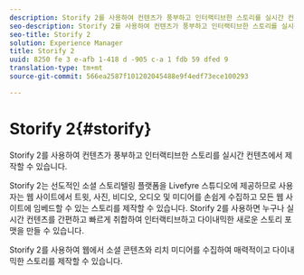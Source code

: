 ```yaml
---
description: Storify 2를 사용하여 컨텐츠가 풍부하고 인터랙티브한 스토리를 실시간 컨텐츠에서 제작할 수 있습니다.
seo-description: Storify 2를 사용하여 컨텐츠가 풍부하고 인터랙티브한 스토리를 실시간 컨텐츠에서 제작할 수 있습니다.
seo-title: Storify 2
solution: Experience Manager
title: Storify 2
uuid: 8250 fe 3 e-afb 1-418 d -905 c-a 1 fdb 59 dfed 9
translation-type: tm+mt
source-git-commit: 566ea2587f101202045488e9f4edf73ece100293

---
```



# Storify 2{#storify}

Storify 2를 사용하여 컨텐츠가 풍부하고 인터랙티브한 스토리를 실시간 컨텐츠에서 제작할 수 있습니다.

Storify 2는 선도적인 소셜 스토리텔링 플랫폼을 Livefyre 스튜디오에 제공하므로 사용자는 웹 사이트에서 트윗, 사진, 비디오, 오디오 및 미디어를 손쉽게 수집하고 모든 웹 사이트에 임베드할 수 있는 스토리를 제작할 수 있습니다. Storify 2를 사용하면 누구나 실시간 컨텐츠를 간편하고 빠르게 취합하여 인터랙티브하고 다이내믹한 새로운 스토리 포맷을 만들 수 있습니다.

Storify 2를 사용하여 웹에서 소셜 콘텐츠와 리치 미디어를 수집하여 매력적이고 다이내믹한 스토리를 제작할 수 있습니다.
